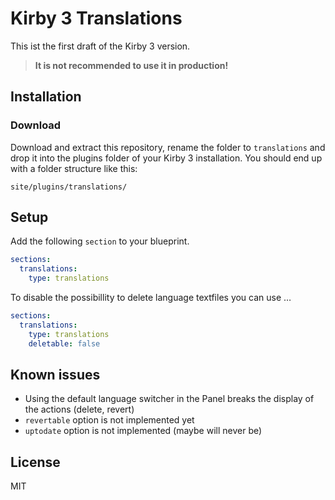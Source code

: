 # Kirby 3 Translations

This ist the first draft of the Kirby 3 version.

> **It is not recommended to use it in production!**

## Installation

### Download

Download and extract this repository, rename the folder to `translations` and drop it into the plugins folder of your Kirby 3 installation. You should end up with a folder structure like this:

```
site/plugins/translations/
```

## Setup

Add the following `section` to your blueprint.

```yaml
sections:
  translations:
    type: translations
```

To disable the possibillity to delete language textfiles you can use …

```yaml
sections:
  translations:
    type: translations
    deletable: false
```

## Known issues

+ Using the default language switcher in the Panel breaks the display of the actions (delete, revert)
+ `revertable` option is not implemented yet
+ `uptodate` option is not implemented (maybe will never be)


## License

MIT